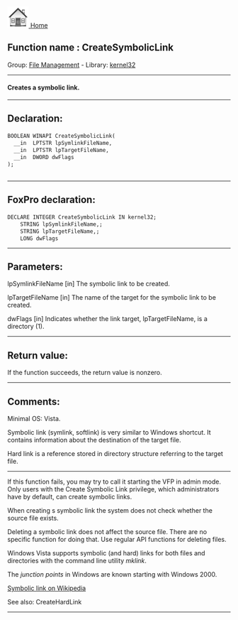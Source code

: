 [<img src="../../images/home.png"> Home ](https://github.com/VFPX/Win32API)  

## Function name : CreateSymbolicLink
Group: [File Management](../../functions_group.md#File_Management)  -  Library: [kernel32](../../libraries.md#kernel32)  
***  


#### Creates a symbolic link.
***  


## Declaration:
```foxpro  
BOOLEAN WINAPI CreateSymbolicLink(
  __in  LPTSTR lpSymlinkFileName,
  __in  LPTSTR lpTargetFileName,
  __in  DWORD dwFlags
);
  
```  
***  


## FoxPro declaration:
```foxpro  
DECLARE INTEGER CreateSymbolicLink IN kernel32;
	STRING lpSymlinkFileName,;
	STRING lpTargetFileName,;
	LONG dwFlags  
```  
***  


## Parameters:
lpSymlinkFileName [in] 
The symbolic link to be created.

lpTargetFileName [in] 
The name of the target for the symbolic link to be created.

dwFlags [in] 
Indicates whether the link target, lpTargetFileName, is a directory (1).
  
***  


## Return value:
If the function succeeds, the return value is nonzero.  
***  


## Comments:
Minimal OS: Vista.  
  
Symbolic link (symlink, softlink) is very similar to Windows shortcut. It contains information about the destination of the target file.  
  
Hard link is a reference stored in directory structure referring to the target file.  
  
* * *  
If this function fails, you may try to call it starting the VFP in admin mode. Only users with the Create Symbolic Link privilege, which administrators have by default, can create symbolic links.  
  
When creating s symbolic link the system does not check whether the source file exists.   
  
Deleting a symbolic link does not affect the source file. There are no specific function for doing that. Use regular API functions for deleting files.  
  
Windows Vista supports symbolic (and hard) links for both files and directories with the command line utility <Em>mklink</Em>.  
  
The <Em>junction points</Em> in Windows are known starting with Windows 2000.  
  
<a href="http://en.wikipedia.org/wiki/Symbolic_link">Symbolic link on Wikipedia</a>  
  
See also: CreateHardLink   
  
***  

